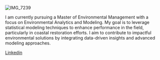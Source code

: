 ##

![IMG_7239](https://github.com/user-attachments/assets/42f0428a-413d-47d3-8403-e4e0bb929c25)

I am currently pursuing a Master of Environmental Management with a focus on Environmental Analytics and Modeling. My goal is to leverage statistical modeling techniques to enhance performance in the field, particularly in coastal restoration efforts. I aim to contribute to impactful environmental solutions by integrating data-driven insights and advanced modeling approaches.

[Linkedin](www.linkedin.com/in/masonibrahim)
